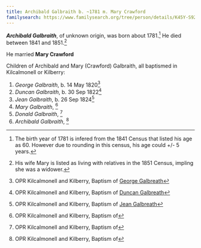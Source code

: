 ```yaml
---
title: Archibald Galbraith b. ~1781 m. Mary Crawford
familysearch: https://www.familysearch.org/tree/person/details/K45Y-S92
---
```

***Archibald Galbraith***, of unknown origin, was born about 1781.[^birth] He died between 1841 and 1851.[^death]

He married **Mary Crawford**

Children of Archibald and Mary (Crawford) Galbraith, all baptismed in Kilcalmonell or Kilberry:

1. *George Galbraith*, b. 14 May 1820[^george-birth]
2. *Duncan Galbraith*, b. 30 Sep 1822[^duncan-birth]
3. *Jean Galbraith*, b. 26 Sep 1824[^jean-birth]
4. *Mary Galbraith*, [^mary-birth]
5. *Donald Galbraith*, [^donald-birth]
6. *Archibald Galbraith*, [^archibald-birth]

[^birth]: The birth year of 1781 is infered from the 1841 Census that listed his age as 60.  However due to rounding in this census, his age could +/- 5 years.

[^death]: His wife Mary is listed as living with relatives in the 1851 Census, impling she was a widower.

[^george-birth]: OPR Kilcalmonell and Kilberry, Baptism of [George Galbreath](/sources/opr-kilcalmonell-kilberry-births.md#1820-05-14-george-galbreath)

[^duncan-birth]: OPR Kilcalmonell and Kilberry, Baptism of [Duncan Galbreath](/sources/opr-kilcalmonell-kilberry-births.md#1822-09-30-duncan-galbreath)

[^jean-birth]: OPR Kilcalmonell and Kilberry, Baptism of [Jean Galbreath](/sources/opr-kilcalmonell-kilberry-births.md#1824-09-26-jean-galbreath)

[^mary-birth]: OPR Kilcalmonell and Kilberry, Baptism of 

[^donald-birth]: OPR Kilcalmonell and Kilberry, Baptism of 

[^archibald-birth]: OPR Kilcalmonell and Kilberry, Baptism of 
